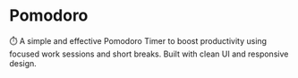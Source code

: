# Pomodoro
⏱️ A simple and effective Pomodoro Timer to boost productivity using focused work sessions and short breaks. Built with clean UI and responsive design.
